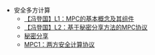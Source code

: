 * 安全多方计算
  * [【冯登国】L1：MPC的基本概念及其组件](/scitech/MPC/L1：MPC的基本概念及其组件.md)
  * [【冯登国】L2：基于秘密分享方法的MPC协议](/scitech/MPC/L2：基于秘密分享方法的MPC协议.md)
  * [秘密分享](/scitech/MPC/秘密分享.md)
  * [MPC1：两方安全计算协议](/scitech/MPC/MPC1：两方安全计算协议.md)